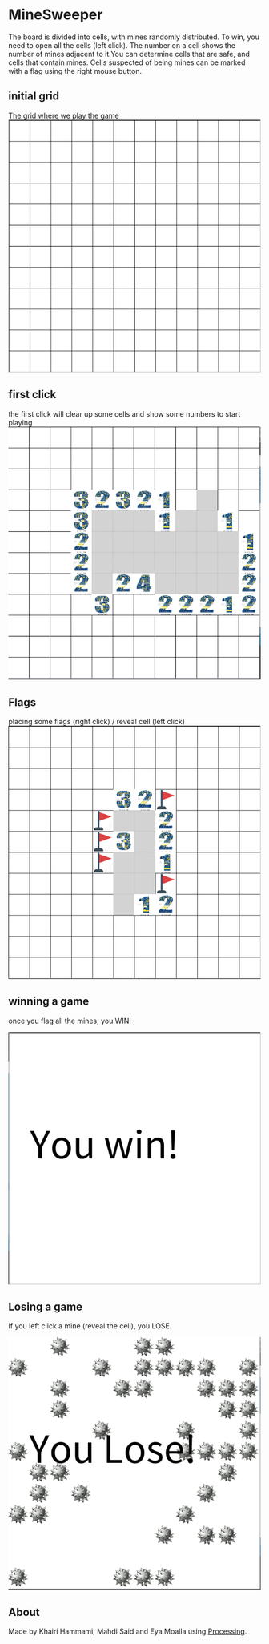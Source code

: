 # MineSweeper

The board is divided into cells, with mines randomly distributed. To win, you need to open all the cells (left click). The number on a cell shows the number of mines adjacent to it.You can determine cells that are safe, and cells that contain mines. Cells suspected of being mines can be marked with a flag using the right mouse button.

## initial grid

The grid where we play the game
![1](./RM/1.png)

## first click

the first click will clear up some cells and show some numbers to start playing
![2](./RM/2.png)

## Flags

placing some flags (right click) / reveal cell (left click)
![3](./RM/3.png)

## winning a game

once you flag all the mines, you WIN!

![5](./RM/5.png)

## Losing a game

If you left click a mine (reveal the cell), you LOSE.

![4](./RM/4.png)

## About

Made by Khairi Hammami, Mahdi Said and Eya Moalla using [Processing](https://processing.org/).